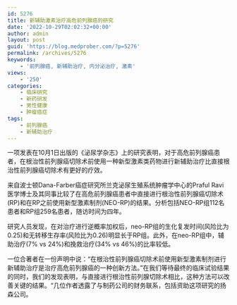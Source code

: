 ```yaml
---
id: 5276
title: 新辅助激素治疗高危前列腺癌的研究
date: '2022-10-29T02:02:32+00:00'
author: admin
layout: post
guid: 'https://blog.medprober.com/?p=5276'
permalink: /archives/5276
keywords:
    - '前列腺癌, 新辅助治疗, 内分泌治疗, 激素'
views:
    - '250'
categories:
    - 临床研究
    - 新药研发
    - 男性健康
    - 肿瘤癌症
tags:
    - 前列腺癌
    - 新辅助治疗
---
```


一项发表在10月1日出版的《泌尿学杂志》上的研究表明，对于高危前列腺癌患者，在根治性前列腺癌切除术前使用一种新型激素类药物进行新辅助治疗比直接根治性前列腺癌切除术有更好的疗效。

来自波士顿Dana-Farber癌症研究所兰克泌尿生殖系统肿瘤学中心的Praful Ravi医学博士及其同事比较了在高危前列腺癌患者中直接进行根治性前列腺癌切除术(RP)和在RP之前使用新型激素制剂(NEO-RP)的结果。分析包括NEO-RP组112名患者和RP组259名患者，随访时间为四年。

研究人员发现，在对治疗进行逆概率加权后，neo-RP组的生化复发时间(风险比为0.25)和无转移生存率(风险比为0.26)明显长于RP组。此外，在neo-RP组中，辅助治疗(7% vs 24%)和挽救治疗(34% vs 46%)的比率较低。

一位合著者在一份声明中说：“在根治性前列腺癌切除术前使用新型激素制剂进行新辅助治疗是治疗高危前列腺癌的一种创新方法。”在我们等待最终的临床试验结果的同时，我们的发现表明，与直接进行根治性前列腺切除术相比，这种方法可以改善关键的结果。“几位作者透露了与制药公司的财务联系，包括资助这项研究的扬森公司。